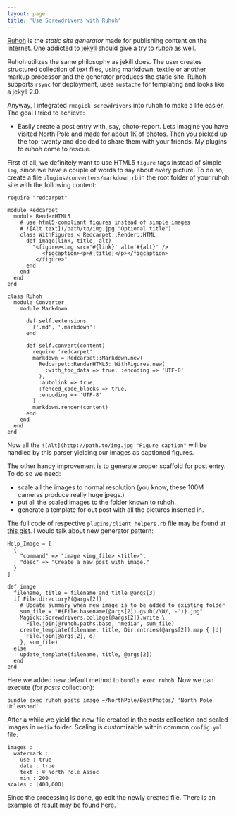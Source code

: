 ```yaml
---
layout: page
title: 'Use Screwdrivers with Ruhoh'
---
```


[Ruhoh](http://ruhoh.com/) is the _static site generator_ made for publishing content on the Internet.
One addicted to [jekyll](http://jekyllrb.com/) should give a try to _ruhoh_ as well.

Ruhoh utilizes the same philosophy as jekill does. The user creates structured collection of text files,
using markdown, textile or another markup processor and the generator produces the static site.
Ruhoh supports `rsync` for deployment, uses `mustache` for templating and looks like a jekyll 2.0.

Anyway, I integrated `rmagick-screwdrivers` into ruhoh to make a life easier. The goal I tried to achieve:

* Easily create a post entry with, say, photo-report. Lets imagine you have visited North Pole and made
for about 1K of photos. Then you picked up the top-twenty and decided to share them with your friends.
My plugins to ruhoh come to rescue.

First of all, we definitely want to use HTML5 `figure` tags instead of simple `img`, since we have a couple
of words to say about every picture. To do so, create a file `plugins/converters/markdown.rb` in the
root folder of your ruhoh site with the following content:

    require "redcarpet"

    module Redcarpet
      module RenderHTML5
        # use html5-compliant figures instead of simple images
        # ![Alt text](/path/to/img.jpg "Optional title")
        class WithFigures < Redcarpet::Render::HTML
          def image(link, title, alt)
            "<figure><img src='#{link}' alt='#{alt}' />
               <figcaption><p>#{title}</p></figcaption>
             </figure>"
          end
        end
      end
    end

    class Ruhoh
      module Converter
        module Markdown

          def self.extensions
            ['.md', '.markdown']
          end

          def self.convert(content)
            require 'redcarpet'
            markdown = Redcarpet::Markdown.new(
              Redcarpet::RenderHTML5::WithFigures.new(
                :with_toc_data => true, :encoding => 'UTF-8'
              ),
              :autolink => true,
              :fenced_code_blocks => true,
              :encoding => 'UTF-8'
            )
            markdown.render(content)
          end
        end
      end
    end

Now all the `![Alt](http://path.to/img.jpg "Figure caption"` will be handled by this parser yielding
our images as captioned figures.

The other handy improvement is to generate proper scaffold for post entry. To do so we need:

* scale all the images to normal resolution (you know, these 100M cameras produce really huge jpegs.)
* put all the scaled images to the folder known to ruhoh.
* generate a template for out post with all the pictures inserted in.

The full code of respective `plugins/client_helpers.rb` file may be found at [this gist](https://gist.github.com/mudasobwa/7905881).
I would talk about new generator pattern:

    Help_Image = [
      {
        "command" => "image <img_file> <title>",
        "desc" => "Create a new post with image."
      }
    ]

    def image
      filename, title = filename_and_title @args[3]
      if File.directory?(@args[2])
        # Update summary when new image is to be added to existing folder
        sum_file = "#{File.basename(@args[2]).gsub(/\W/,'-')}.jpg"
        Magick::Screwdrivers.collage(@args[2]).write \
          File.join(@ruhoh.paths.base, "media", sum_file)
        create_template(filename, title, Dir.entries(@args[2]).map { |d|
          File.join(@args[2], d)
        }, sum_file)
      else
        update_template(filename, title, @args[2])
      end
    end

Here we added new default method to `bundle exec ruhoh`. Now we can execute (for _posts_ collection):

    bundle exec ruhoh posts image ~/NorthPole/BestPhotos/ 'North Pole Unleashed'

After a while we yield the new file created in the _posts_ collection and scaled images in `media`
folder. Scaling is customizable within common `config.yml` file:

    images :
      watermark :
        use : true
        date : true
        text : © North Pole Assoc
        min : 200
    scales : [400,600]

Since the processing is done, go edit the newly created file. There is an example of result may be found
[here](http://meme-me.ru/photos/%D0%94%D0%BE%D1%80%D0%BE%D0%B6%D0%BD%D1%8B%D0%B5-%D0%B7%D0%BD%D0%B0%D0%BA%D0%B8/).

